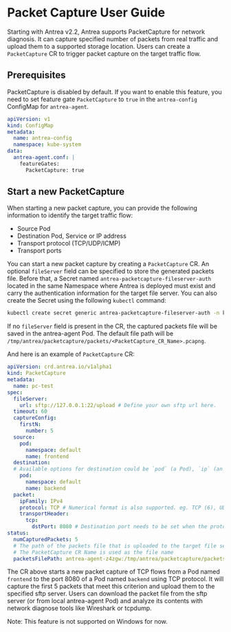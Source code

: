 # Packet Capture User Guide

Starting with Antrea v2.2, Antrea supports PacketCapture for network diagnosis.
It can capture specified number of packets from real traffic and upload them to a
supported storage location. Users can create a `PacketCapture` CR to trigger
packet capture on the target traffic flow.

## Prerequisites

PacketCapture is disabled by default. If you
want to enable this feature, you need to set feature gate `PacketCapture` to `true` in
the `antrea-config` ConfigMap for `antrea-agent`.

```yaml
apiVersion: v1
kind: ConfigMap
metadata:
  name: antrea-config
  namespace: kube-system
data:
  antrea-agent.conf: |
    featureGates:
      PacketCapture: true
```

## Start a new PacketCapture

When starting a new packet capture, you can provide the following information to identify
the target traffic flow:

* Source Pod
* Destination Pod, Service or IP address
* Transport protocol (TCP/UDP/ICMP)
* Transport ports

You can start a new packet capture by creating a `PacketCapture` CR. An optional `fileServer` field can be specified to
store the generated packets file. Before that, a Secret named `antrea-packetcapture-fileserver-auth`
located in the same Namespace where Antrea is deployed must exist and carry the authentication information for the target file server.
You can also create the Secret using the following `kubectl` command:

```bash
kubectl create secret generic antrea-packetcapture-fileserver-auth -n kube-system --from-literal=username='<username>'  --from-literal=password='<password>'
```

If no `fileServer` field is present in the CR, the captured packets file will be saved in the antrea-agent Pod. The default file path will be `/tmp/antrea/packetcapture/packets/<PacketCapture_CR_Name>.pcapng`.

And here is an example of `PacketCapture` CR:

```yaml
apiVersion: crd.antrea.io/v1alpha1
kind: PacketCapture
metadata:
  name: pc-test
spec:
  fileServer:
    url: sftp://127.0.0.1:22/upload # Define your own sftp url here.
  timeout: 60
  captureConfig:
    firstN:
      number: 5
  source:
    pod:
      namespace: default
      name: frontend
  destination:
  # Available options for destination could be `pod` (a Pod), `ip` (an specific IP address), or `service` (a Service name). These 3 options are mutually exclusive.
    pod:
      namespace: default
      name: backend
  packet:
    ipFamily: IPv4
    protocol: TCP # Numerical format is also supported. eg. TCP (6), UDP (17), ICMP (1).
    transportHeader:
      tcp:
        dstPort: 8080 # Destination port needs to be set when the protocol is TCP/UDP.
status:
  numCapturedPackets: 5
  # The path of the packets file that is uploaded to the target file server, in the format of: <antrea-agent-pod-name>:<path>.
  # The PacketCapture CR Name is used as the file name
  packetsFilePath: antrea-agent-z4zgw:/tmp/antrea/packetcapture/packets/pc-test.pcapng
```

The CR above starts a new packet capture of TCP flows from a Pod named `frontend`
to the port 8080 of a Pod named `backend` using TCP protocol. It will capture the first 5 packets
that meet this criterion and upload them to the specified sftp server. Users can download the
packet file from the sftp server (or from local antrea-agent Pod) and analyze its contents with network diagnose tools
like Wireshark or tcpdump.

Note: This feature is not supported on Windows for now.
